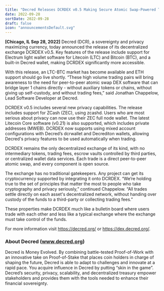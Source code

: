 ```yaml
---
title: "Decred Releases DCRDEX v0.5 Making Secure Atomic Swap-Powered Trades More Accessible"
date: 2022-09-28
sortDate: 2022-09-28
draft: false
icon: "announcementsDefault.svg"
---
```


**[Chicago, IL Sep 28, 2022]** Decred (DCR), a sovereignty and privacy
maximizing currency, today announced the release of its decentralized exchange
DCRDEX v0.5. Key features of the release include support for Electrum light
wallet software for Litecoin (LTC) and Bitcoin (BTC), and a built-in Decred
wallet, making DCRDEX significantly more accessible.

With this release, an LTC-BTC market has become available and ETH support should
go live shortly. “These high volume trading pairs will bring awareness to the
need for peer-to-peer atomic swap DEX software that can bridge layer 1 chains
directly - without auxiliary tokens or chains, without giving up self-custody,
and without trading fees,” said Jonathan Chappelow, Lead Software Developer at
Decred.

DCRDEX v0.5 includes several new privacy capabilities. The release includes
support for ZCash (ZEC), using zcashd. Users who are most serious about privacy
can now use their ZEC full node wallet. The latest Litecoin Core software
(v0.21) is also supported, which includes private addresses (MWEB). DCRDEX now
supports using mixed account configurations with Decred’s dcrwallet and
Decrediton wallets, allowing Decred's privacy features to be used automatically
when trading.

DCRDEX remains the only decentralized exchange of its kind, with no intermediary
tokens, trading fees, escrow vaults controlled by third parties, or centralized
wallet data services. Each trade is a direct peer-to-peer atomic swap, and every
component is open source.

The exchange has no traditional gatekeepers. Any project can get its
cryptocurrency supported by integrating it onto DCRDEX. “We’re holding true to
the set of principles that matter the most to people who take cryptography and
privacy seriously,” continued Chappelow. “All trades settle directly on each
asset's decentralized network, without handing over custody of the funds to a
third-party or collecting trading fees.”

These properties make DCRDEX much like a bulletin board where users trade with
each other and less like a typical exchange where the exchange must take control
of the funds.

For more information visit <https://decred.org/> or <https://dex.decred.org/>.

### About Decred (www.decred.org)

Decred is Money Evolved. By combining battle-tested Proof-of-Work with an
innovative take on Proof-of-Stake that places coin holders in charge of shaping
the future, Decred is able to adapt to challenges and innovate at a rapid pace.
You acquire influence in Decred by putting “skin in the game”. Decred’s
security, privacy, scalability, and decentralized treasury empower stakeholders
and provides them with the tools needed to enhance their financial sovereignty.